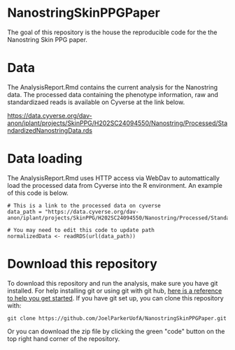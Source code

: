 
# NanostringSkinPPGPaper

<!-- badges: start -->
<!-- badges: end -->

The goal of this repository is the house the reproducible code for the the Nanostring
Skin PPG paper. 


# Data
The AnalysisReport.Rmd contains the current analysis for the Nanostring data. The 
processed data containing the phenotype information, raw and standardizaed reads
is available on Cyverse at the link below. 

https://data.cyverse.org/dav-anon/iplant/projects/SkinPPG/H202SC24094550/Nanostring/Processed/StandardizedNanostringData.rds


# Data loading 
The AnalysisReport.Rmd uses HTTP access via WebDav to automattically load the processed
data from Cyverse into the R environment. An example of this code is below. 

```
# This is a link to the processed data on cyverse
data_path = "https://data.cyverse.org/dav-anon/iplant/projects/SkinPPG/H202SC24094550/Nanostring/Processed/StandardizedNanostringData.rds" 

# You may need to edit this code to update path
normalizedData <- readRDS(url(data_path))
```

# Download this repository
To download this repository and run the analysis, make sure you have git installed. 
For help installing git or using git with git hub, [here is a reference to help you
get started](https://docs.github.com/en/get-started/getting-started-with-git). If 
you have git set up, you can clone this repository with:

```
git clone https://github.com/JoelParkerUofA/NanostringSkinPPGPaper.git
```
Or you can download the zip file by clicking the green "code" button on the top 
right hand corner of the repository. 

